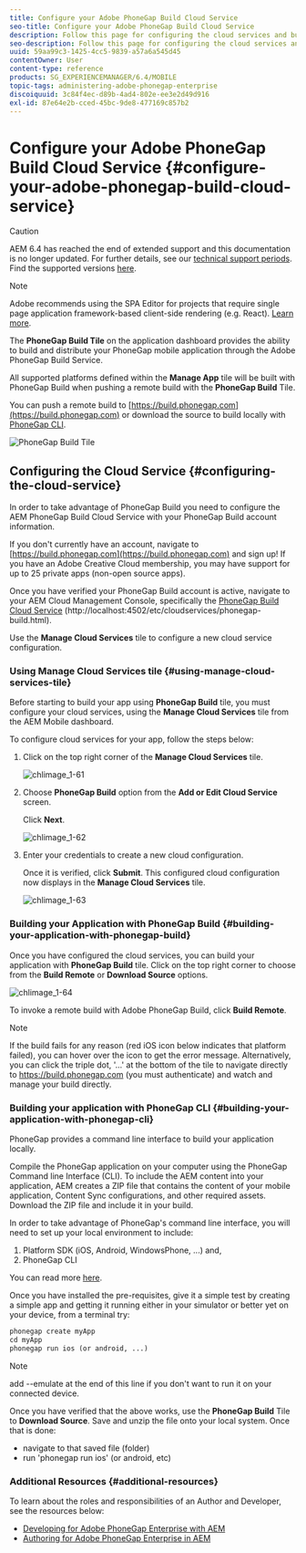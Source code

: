 ```yaml
---
title: Configure your Adobe PhoneGap Build Cloud Service
seo-title: Configure your Adobe PhoneGap Build Cloud Service
description: Follow this page for configuring the cloud services and building your application with PhoneGap build.
seo-description: Follow this page for configuring the cloud services and building your application with PhoneGap build.
uuid: 59aa99c3-1425-4cc5-9839-a57a6a545d45
contentOwner: User
content-type: reference
products: SG_EXPERIENCEMANAGER/6.4/MOBILE
topic-tags: administering-adobe-phonegap-enterprise
discoiquuid: 3c84f4ec-d89b-4ad4-802e-ee3e2d49d916
exl-id: 87e64e2b-cced-45bc-9de8-477169c857b2
---
```

# Configure your Adobe PhoneGap Build Cloud Service {#configure-your-adobe-phonegap-build-cloud-service}

>[!CAUTION]
>
>AEM 6.4 has reached the end of extended support and this documentation is no longer updated. For further details, see our [technical support periods](https://helpx.adobe.com/support/programs/eol-matrix.html). Find the supported versions [here](https://experienceleague.adobe.com/docs/).

>[!NOTE]
>
>Adobe recommends using the SPA Editor for projects that require single page application framework-based client-side rendering (e.g. React). [Learn more](/help/sites-developing/spa-overview.md).

The **PhoneGap Build Tile** on the application dashboard provides the ability to build and distribute your PhoneGap mobile application through the Adobe PhoneGap Build Service.

All supported platforms defined within the **Manage App** tile will be built with PhoneGap Build when pushing a remote build with the **PhoneGap Build** Tile.

You can push a remote build to [https://build.phonegap.com](https://build.phonegap.com) or download the source to build locally with [PhoneGap CLI](https://docs.phonegap.com/references/phonegap-cli/).

![PhoneGap Build Tile](assets/chlimage_1-60.png)

## Configuring the Cloud Service {#configuring-the-cloud-service}

In order to take advantage of PhoneGap Build you need to configure the AEM PhoneGap Build Cloud Service with your PhoneGap Build account information.

If you don't currently have an account, navigate to [https://build.phonegap.com](https://build.phonegap.com) and sign up! If you have an Adobe Creative Cloud membership, you may have support for up to 25 private apps (non-open source apps).

Once you have verified your PhoneGap Build account is active, navigate to your AEM Cloud Management Console, specifically the [PhoneGap Build Cloud Service](http://localhost:4502/etc/cloudservices/phonegap-build.html) (http://localhost:4502/etc/cloudservices/phonegap-build.html).

Use the **Manage Cloud Services** tile to configure a new cloud service configuration.

### Using Manage Cloud Services tile {#using-manage-cloud-services-tile}

Before starting to build your app using **PhoneGap Build** tile, you must configure your cloud services, using the **Manage Cloud Services** tile from the AEM Mobile dashboard.

To configure cloud services for your app, follow the steps below:

1. Click on the top right corner of the **Manage Cloud Services** tile.

   ![chlimage_1-61](assets/chlimage_1-61.png)

1. Choose **PhoneGap Build** option from the **Add or Edit Cloud Service** screen.

   Click **Next**.

   ![chlimage_1-62](assets/chlimage_1-62.png)

1. Enter your credentials to create a new cloud configuration.

   Once it is verified, click **Submit**. This configured cloud configuration now displays in the **Manage Cloud Services** tile.

   ![chlimage_1-63](assets/chlimage_1-63.png)

### Building your Application with PhoneGap Build {#building-your-application-with-phonegap-build}

Once you have configured the cloud services, you can build your application with **PhoneGap Build** tile. Click on the top right corner to choose from the **Build Remote** or **Download Source** options.

![chlimage_1-64](assets/chlimage_1-64.png)

To invoke a remote build with Adobe PhoneGap Build, click **Build Remote**.

>[!NOTE]
>
>If the build fails for any reason (red iOS icon below indicates that platform failed), you can hover over the icon to get the error message. Alternatively, you can click the triple dot, '...' at the bottom of the tile to navigate directly to https://build.phonegap.com (you must authenticate) and watch and manage your build directly.

### Building your application with PhoneGap CLI {#building-your-application-with-phonegap-cli}

PhoneGap provides a command line interface to build your application locally.

Compile the PhoneGap application on your computer using the PhoneGap Command line Interface (CLI). To include the AEM content into your application, AEM creates a ZIP file that contains the content of your mobile application, Content Sync configurations, and other required assets. Download the ZIP file and include it in your build.

In order to take advantage of PhoneGap's command line interface, you will need to set up your local environment to include:

1. Platform SDK (iOS, Android, WindowsPhone, ...) and,
1. PhoneGap CLI

You can read more [here](https://docs.phonegap.com/references/phonegap-cli/).  

Once you have installed the pre-requisites, give it a simple test by creating a simple app and getting it running either in your simulator or better yet on your device, from a terminal try:  

```xml
phonegap create myApp
cd myApp
phonegap run ios (or android, ...)
```

>[!NOTE]
>
>add --emulate at the end of this line if you don't want to run it on your connected device.

Once you have verified that the above works, use the **PhoneGap Build** Tile to **Download Source**. Save and unzip the file onto your local system. Once that is done:

* navigate to that saved file (folder)
* run 'phonegap run ios' (or android, etc)

### Additional Resources {#additional-resources}

To learn about the roles and responsibilities of an Author and Developer, see the resources below:

* [Developing for Adobe PhoneGap Enterprise with AEM](/help/mobile/developing-in-phonegap.md)
* [Authoring for Adobe PhoneGap Enterprise in AEM](/help/mobile/phonegap.md)
